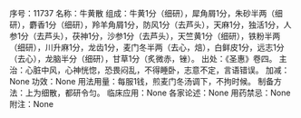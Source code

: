 序号：11737
名称：牛黄散
组成：牛黄1分（细研），犀角屑1分，朱砂半两（细研），麝香1分（细研），羚羊角屑1分，防风1分（去芦头），天麻1分，独活1分，人参1分（去芦头），茯神1分，沙参1分（去芦头），天竺黄1分（细研），铁粉半两（细研），川升麻1分，龙齿1分，麦门冬半两（去心，焙），白鲜皮1分，远志1分（去心），龙脑半分（细研），甘草1分（炙微赤，锉）。
出处：《圣惠》卷四。
主治：心脏中风，心神恍惚，恐畏闷乱，不得睡卧，志意不定，言语错误。
加减：None
功效：None
用法用量：每服1钱，煎麦门冬汤调下，不拘时候。
制备方法：上为细散，都研令匀。
临床应用：None
各家论述：None
用药禁忌：None
附注：None
